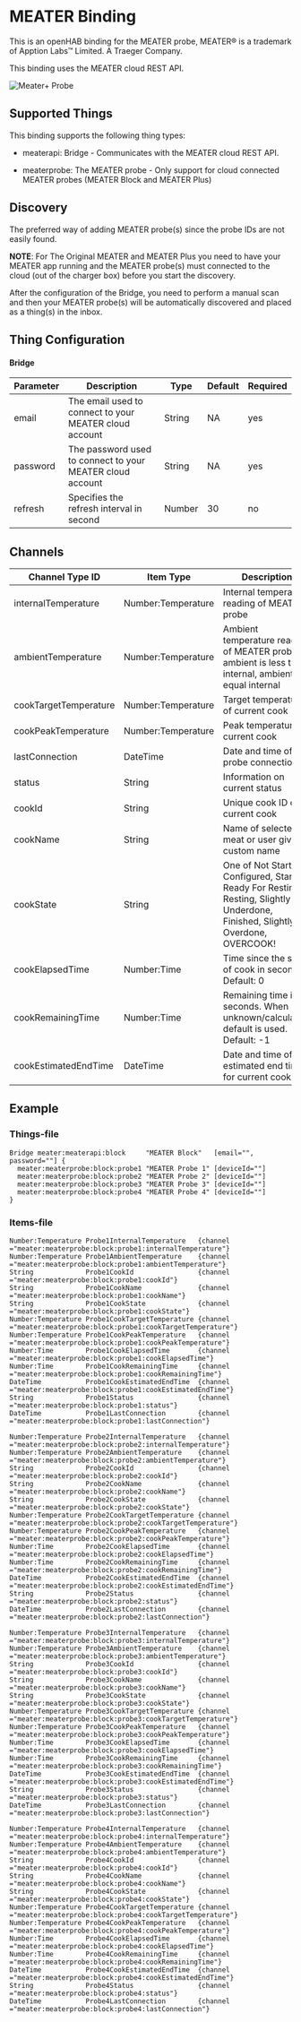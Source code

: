 # MEATER Binding

This is an openHAB binding for the MEATER probe, MEATER® is a trademark of Apption Labs™ Limited. A Traeger Company.

This binding uses the MEATER cloud REST API.

![Meater+ Probe](doc/meater-plus-side.png)


## Supported Things

This binding supports the following thing types:

- meaterapi: Bridge - Communicates with the MEATER cloud REST API.


- meaterprobe: The MEATER probe - Only support for cloud connected MEATER probes (MEATER Block and MEATER Plus) 

## Discovery

The preferred way of adding MEATER probe(s) since the probe IDs are not easily found.

**NOTE**: For The Original MEATER and MEATER Plus you need to have your MEATER app running and the MEATER probe(s) must connected to the cloud (out of the charger box) before you start the discovery.


After the configuration of the Bridge, you need to perform a manual scan and then your MEATER probe(s) will be automatically discovered and placed as a thing(s) in the inbox.



## Thing Configuration

#### Bridge

| Parameter | Description                                                  | Type   | Default  | Required | 
|-----------|--------------------------------------------------------------|--------|----------|----------|
| email     | The email used to connect to your MEATER cloud account       | String | NA       | yes      |
| password  | The password used to connect to your MEATER cloud account    | String | NA       | yes      |
| refresh   | Specifies the refresh interval in second                     | Number | 30       | no     |

## Channels

| Channel Type ID       | Item Type          | Description                                          | 
|-----------------------|--------------------|------------------------------------------------------|
| internalTemperature   | Number:Temperature | Internal temperature reading of MEATER probe         |
| ambientTemperature    | Number:Temperature | Ambient temperature reading of MEATER probe.  If ambient is less than internal, ambient will equal internal                                                     |
| cookTargetTemperature | Number:Temperature | Target temperature of current cook                   |
| cookPeakTemperature   | Number:Temperature | Peak temperature of current cook                     |
| lastConnection        | DateTime           | Date and time of last probe connection               |
| status                | String             | Information on current status                        |
| cookId                | String             | Unique cook ID of current cook                       |
| cookName              | String             | Name of selected meat or user given custom name      |   
| cookState             | String             | One of Not Started, Configured, Started, Ready For Resting, Resting, Slightly Underdone, Finished, Slightly Overdone, OVERCOOK!                                 |
| cookElapsedTime       | Number:Time        | Time since the start of cook in seconds. Default: 0  |
| cookRemainingTime     | Number:Time        | Remaining time in seconds. When unknown/calculating default is used. Default: -1                                                                                   |
| cookEstimatedEndTime  | DateTime           | Date and time of estimated end time for current cook |


## Example

### Things-file

````
Bridge meater:meaterapi:block     "MEATER Block"   [email="", password=""] {
  meater:meaterprobe:block:probe1 "MEATER Probe 1" [deviceId=""]
  meater:meaterprobe:block:probe2 "MEATER Probe 2" [deviceId=""]
  meater:meaterprobe:block:probe3 "MEATER Probe 3" [deviceId=""]
  meater:meaterprobe:block:probe4 "MEATER Probe 4" [deviceId=""]
}
````

### Items-file

````
Number:Temperature Probe1InternalTemperature   {channel ="meater:meaterprobe:block:probe1:internalTemperature"}
Number:Temperature Probe1AmbientTemperature    {channel ="meater:meaterprobe:block:probe1:ambientTemperature"}
String             Probe1CookId                {channel ="meater:meaterprobe:block:probe1:cookId"}
String             Probe1CookName              {channel ="meater:meaterprobe:block:probe1:cookName"}
String             Probe1CookState             {channel ="meater:meaterprobe:block:probe1:cookState"}
Number:Temperature Probe1CookTargetTemperature {channel ="meater:meaterprobe:block:probe1:cookTargetTemperature"}
Number:Temperature Probe1CookPeakTemperature   {channel ="meater:meaterprobe:block:probe1:cookPeakTemperature"}
Number:Time        Probe1CookElapsedTime       {channel ="meater:meaterprobe:block:probe1:cookElapsedTime"}
Number:Time        Probe1CookRemainingTime     {channel ="meater:meaterprobe:block:probe1:cookRemainingTime"}
DateTime           Probe1CookEstimatedEndTime  {channel ="meater:meaterprobe:block:probe1:cookEstimatedEndTime"}
String             Probe1Status                {channel ="meater:meaterprobe:block:probe1:status"}
DateTime           Probe1LastConnection        {channel ="meater:meaterprobe:block:probe1:lastConnection"}

Number:Temperature Probe2InternalTemperature   {channel ="meater:meaterprobe:block:probe2:internalTemperature"}
Number:Temperature Probe2AmbientTemperature    {channel ="meater:meaterprobe:block:probe2:ambientTemperature"}
String             Probe2CookId                {channel ="meater:meaterprobe:block:probe2:cookId"}
String             Probe2CookName              {channel ="meater:meaterprobe:block:probe2:cookName"}
String             Probe2CookState             {channel ="meater:meaterprobe:block:probe2:cookState"}
Number:Temperature Probe2CookTargetTemperature {channel ="meater:meaterprobe:block:probe2:cookTargetTemperature"}
Number:Temperature Probe2CookPeakTemperature   {channel ="meater:meaterprobe:block:probe2:cookPeakTemperature"}
Number:Time        Probe2CookElapsedTime       {channel ="meater:meaterprobe:block:probe2:cookElapsedTime"}
Number:Time        Probe2CookRemainingTime     {channel ="meater:meaterprobe:block:probe2:cookRemainingTime"}
DateTime           Probe2CookEstimatedEndTime  {channel ="meater:meaterprobe:block:probe2:cookEstimatedEndTime"}
String             Probe2Status                {channel ="meater:meaterprobe:block:probe2:status"}
DateTime           Probe2LastConnection        {channel ="meater:meaterprobe:block:probe2:lastConnection"}

Number:Temperature Probe3InternalTemperature   {channel ="meater:meaterprobe:block:probe3:internalTemperature"}
Number:Temperature Probe3AmbientTemperature    {channel ="meater:meaterprobe:block:probe3:ambientTemperature"}
String             Probe3CookId                {channel ="meater:meaterprobe:block:probe3:cookId"}
String             Probe3CookName              {channel ="meater:meaterprobe:block:probe3:cookName"}
String             Probe3CookState             {channel ="meater:meaterprobe:block:probe3:cookState"}
Number:Temperature Probe3CookTargetTemperature {channel ="meater:meaterprobe:block:probe3:cookTargetTemperature"}
Number:Temperature Probe3CookPeakTemperature   {channel ="meater:meaterprobe:block:probe3:cookPeakTemperature"}
Number:Time        Probe3CookElapsedTime       {channel ="meater:meaterprobe:block:probe3:cookElapsedTime"}
Number:Time        Probe3CookRemainingTime     {channel ="meater:meaterprobe:block:probe3:cookRemainingTime"}
DateTime           Probe3CookEstimatedEndTime  {channel ="meater:meaterprobe:block:probe3:cookEstimatedEndTime"}
String             Probe3Status                {channel ="meater:meaterprobe:block:probe3:status"}
DateTime           Probe3LastConnection        {channel ="meater:meaterprobe:block:probe3:lastConnection"}

Number:Temperature Probe4InternalTemperature   {channel ="meater:meaterprobe:block:probe4:internalTemperature"}
Number:Temperature Probe4AmbientTemperature    {channel ="meater:meaterprobe:block:probe4:ambientTemperature"}
String             Probe4CookId                {channel ="meater:meaterprobe:block:probe4:cookId"}
String             Probe4CookName              {channel ="meater:meaterprobe:block:probe4:cookName"}
String             Probe4CookState             {channel ="meater:meaterprobe:block:probe4:cookState"}
Number:Temperature Probe4CookTargetTemperature {channel ="meater:meaterprobe:block:probe4:cookTargetTemperature"}
Number:Temperature Probe4CookPeakTemperature   {channel ="meater:meaterprobe:block:probe4:cookPeakTemperature"}
Number:Time        Probe4CookElapsedTime       {channel ="meater:meaterprobe:block:probe4:cookElapsedTime"}
Number:Time        Probe4CookRemainingTime     {channel ="meater:meaterprobe:block:probe4:cookRemainingTime"}
DateTime           Probe4CookEstimatedEndTime  {channel ="meater:meaterprobe:block:probe4:cookEstimatedEndTime"}
String             Probe4Status                {channel ="meater:meaterprobe:block:probe4:status"}
DateTime           Probe4LastConnection        {channel ="meater:meaterprobe:block:probe4:lastConnection"}
````


